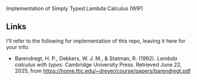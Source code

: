 Implementation of Simply Typed Lambda Calculus (WIP)

## Links

I'll refer to the following for implementation of this repo, leaving it here for your info:

- Barendregt, H. P., Dekkers, W. J. M., & Statman, R. (1992). *Lambda calculus with types.* Cambridge University Press. Retrieved June 22, 2025, from https://home.ttic.edu/~dreyer/course/papers/barendregt.pdf
